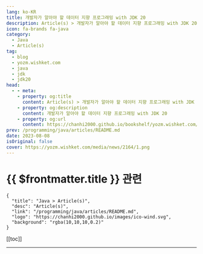 ```yaml
---
lang: ko-KR
title: 개발자가 알아야 할 데이터 지향 프로그래밍 with JDK 20
description: Article(s) > 개발자가 알아야 할 데이터 지향 프로그래밍 with JDK 20
icon: fa-brands fa-java
category: 
  - Java
  - Article(s)
tag: 
  - blog
  - yozm.wishket.com
  - java
  - jdk
  - jdk20
head:
  - - meta:
    - property: og:title
      content: Article(s) > 개발자가 알아야 할 데이터 지향 프로그래밍 with JDK 20
    - property: og:description
      content: 개발자가 알아야 할 데이터 지향 프로그래밍 with JDK 20
    - property: og:url
      content: https://chanhi2000.github.io/bookshelf/yozm.wishket.com/2164.html
prev: /programming/java/articles/README.md
date: 2023-08-08
isOriginal: false
cover: https://yozm.wishket.com/media/news/2164/1.png
---
```


# {{ $frontmatter.title }} 관련

```component VPCard
{
  "title": "Java > Article(s)",
  "desc": "Article(s)",
  "link": "/programming/java/articles/README.md",
  "logo": "https://chanhi2000.github.io/images/ico-wind.svg",
  "background": "rgba(10,10,10,0.2)"
}
```

[[toc]]

---

<SiteInfo
  name="개발자가 알아야 할 데이터 지향 프로그래밍 with JDK 20 | 요즘IT"
  desc="객체지향 프로그래밍(Object-Oriented Programming, OOP)은 클래스(Class)를 통해 데이터와 행위를 묶어 관리하는 프로그래밍 패러다임입니다. 그렇지만 OOP의 사용에 대한 모호함에 대한 논의는 끊임없이 진행되고 있습니다. 이러한 배경 속에서 예호나단 샤르빗(Yehonathan Sharvit)이 데이터 지향 프로그래밍(Data Oriented Programming)이라는 새로운 개념을 제안했습니다. 전편 ‘개발자가 알아야 할 데이터 지향 설계란?’에 이어, 이번 글에서는 데이터 지향 프로그래밍은 어떤 내용인지 알아보겠습니다."
  url="https://yozm.wishket.com/magazine/detail/2164/"
  logo="https://yozm.wishket.com/favicon.ico"
  preview="https://yozm.wishket.com/media/news/2164/1.png"/>

<!-- TODO: 작성 -->

